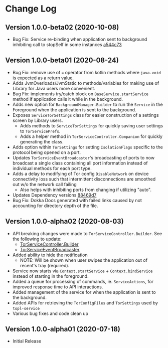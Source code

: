# Change Log

## Version 1.0.0-beta02 (2020-10-08)
 - Bug Fix: Service re-binding when application sent to background inhibiting call to stopSelf in 
 some instances [a544c73](https://github.com/05nelsonm/TorOnionProxyLibrary-Android/pull/85/commits/a544c73a7c28211c75063df6af30001f2ec1c071)

## Version 1.0.0-beta01 (2020-08-24)
 - Bug Fix: remove use of `=` operator from kotlin methods where `java.void` is expected as a return value.
 - Adds JvmOverloads/JvmStatic to methods/variables for making use of Library for Java users more convenient.
 - Bug Fix: implements try/catch block on `BaseService.startService` method if application calls it while in the background.
 - Adds new option for `BackgroundManager.Builder` to run the `Service` in the Foreground when the application is sent 
 to the background.
 - Exposes `ServiceTorSettings` class for easier construction of a settings screen by Library users.
     - Adds methods to `ServiceTorSettings` for quickly saving user settings to `TorServicePrefs`.
     - Adds a helper method in `TorServiceController.Companion` for quickly generating the class.
 - Adds option within `TorSettings` for setting `IsolationFlags` specific to the protocol being opened on a port.
 - Updates `TorServiceEventBroadcaster`'s broadcasting of ports to now broadcast a single class containing 
 all port information instead of individual methods for each port type.
 - Adds a delay to modifying of Tor config `DisableNetwork` on device connectivity loss such that
 intermittent disconnections are smoothed out w/o the network call failing
     - Also helps with inhibiting ports from changing if utilizing "auto".
 - Updates Dependency versions [88469d7](https://github.com/05nelsonm/TorOnionProxyLibrary-Android/commit/88469d7028020097624cc7cad9b1a616088d07e8)
 - Bug Fix: Dokka Docs generated with failed links caused by not accounting for directory depth of the file.

## Version 1.0.0-alpha02 (2020-08-03)
 - API breaking changes were made to `TorServiceController.Builder`. See the following to update:
     - [TorServiceController.Builder](./topl-service/io.matthewnelson.topl_service/-tor-service-controller/-builder/index.md)
     - [TorServiceEventBroadcaster](./topl-service-base/io.matthewnelson.topl_service_base/-tor-service-event-broadcaster/index.md)
 - Added ability to hide the notification
     - NOTE: Will be shown when user swipes the application out of recent's tray (required).
 - Service now starts via `Context.startService` + `Context.bindService` instead of starting
 in the foreground.
 - Added a queue for processing of commands, ie. `ServiceActions`, for improved response time to 
 API interactions.
 - Added management of the service for when the application is sent to the background.
 - Added APIs for retrieving the `TorConfigFiles` and `TorSettings` used by `topl-service`
 - Various bug fixes and code clean up

## Version 1.0.0-alpha01 (2020-07-18)
 - Initial Release